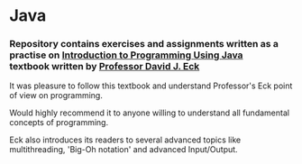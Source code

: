
# Java
<html>
  <h3>
      Repository contains exercises and assignments written as a practise on 
	  <a href='http://math.hws.edu/javanotes/'>Introduction to Programming Using Java</a>
	  <br>textbook written by <a href='http://math.hws.edu/eck/'>Professor David J. Eck</a>
  </h3>
  <p>It was pleasure to follow this textbook and understand Professor's Eck point of view on programming.</p>
  <p>Would highly recommend it to anyone willing to understand all fundamental concepts of programming.</p>
  <p>Eck also introduces its readers to several advanced topics like multithreading, 'Big-Oh notation' and advanced Input/Output.</p>
</html>
